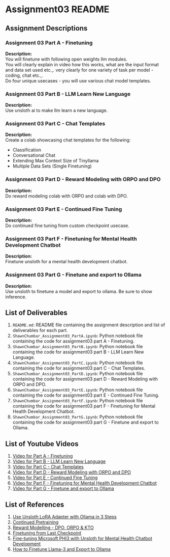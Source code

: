 # Assignment03 README

## Assignment Descriptions

### Assignment 03 Part A - Finetuning

**Description:**  
You will finetune with following open weights llm modules.  
You will clearly explain in video how this works, what are the input format and data set used etc.,. very clearly for one variety of task per model - coding, chat etc.,.  
Do four unique usecases - you will use various chat model templates.

### Assignment 03 Part B - LLM Learn New Language

**Description:**  
Use unsloth ai to make llm learn a new language.

### Assignment 03 Part C - Chat Templates

**Description:**  
Create a colab showcasing chat templates for the following:

- Classification
- Conversational Chat
- Extending Max Context Size of Tinyllama
- Multiple Data Sets (Single Finetuning)

### Assignment 03 Part D - Reward Modeling with ORPO and DPO

**Description:**  
Do reward modeling colab with ORPO and colab with DPO.

### Assignment 03 Part E - Continued Fine Tuning

**Description:**  
Do continued fine tuning from custom checkpoint usecase.

### Assignment 03 Part F - Finetuning for Mental Health Development Chatbot

**Description:**  
Finetune unsloth for a mental health development chatbot.

### Assignment 03 Part G - Finetune and export to Ollama

**Description:**  
Use unsloth to finetune a model and export to ollama. Be sure to show inference.

## List of Deliverables

1. `README.md`: README file containing the assignment description and list of deliverables for each part.
2. `ShawnChumbar_Assignment03_PartA.ipynb`: Python notebook file containing the code for assignment03 part A - Finetuning.
3. `ShawnChumbar_Assignment03_PartB.ipynb`: Python notebook file containing the code for assignment03 part B - LLM Learn New Language.
4. `ShawnChumbar_Assignment03_PartC.ipynb`: Python notebook file containing the code for assignment03 part C - Chat Templates.
5. `ShawnChumbar_Assignment03_PartD.ipynb`: Python notebook file containing the code for assignment03 part D - Reward Modeling with ORPO and DPO.
6. `ShawnChumbar_Assignment03_PartE.ipynb`: Python notebook file containing the code for assignment03 part E - Continued Fine Tuning.
7. `ShawnChumbar_Assignment03_PartF.ipynb`: Python notebook file containing the code for assignment03 part F - Finetuning for Mental Health Development Chatbot.
8. `ShawnChumbar_Assignment03_PartG.ipynb`: Python notebook file containing the code for assignment03 part G - Finetune and export to Ollama.

## List of Youtube Videos

1. [Video for Part A - Finetuning](https://youtu.be/GZRjulV9N30)  
2. [Video for Part B - LLM Learn New Language](https://youtu.be/UHcg5IoZXH8)  
3. [Video for Part C - Chat Templates](https://youtu.be/dXeZtcOeMuE)  
4. [Video for Part D - Reward Modeling with ORPO and DPO](https://youtu.be/wlCrhDQwDDE)  
5. [Video for Part E - Continued Fine Tuning](https://youtu.be/sNQIkF-rCcg)  
6. [Video for Part F - Finetuning for Mental Health Development Chatbot](https://youtu.be/cWQ7UgvQyK0)  
7. [Video for Part G - Finetune and export to Ollama](https://youtu.be/eiHgGqjtPzs)

## List of References

1. [Use Unsloth LoRA Adapter with Ollama in 3 Steps](https://sarinsuriyakoon.medium.com/unsloth-lora-with-ollama-lightweight-solution-to-full-cycle-llm-development-edadb6d9e0f0)
2. [Continued Pretraining](https://docs.unsloth.ai/basics/continued-pretraining)
3. [Reward Modelling - DPO, ORPO & KTO](https://docs.unsloth.ai/basics/reward-modelling-dpo-orpo-and-kto)
4. [Finetuning from Last Checkpoint](https://docs.unsloth.ai/basics/finetuning-from-last-checkpoint)
5. [Fine-tuning Microsoft PHI3 with Unsloth for Mental Health Chatbot Development](https://medium.com/@mauryaanoop3/fine-tuning-microsoft-phi3-with-unsloth-for-mental-health-chatbot-development-ddea4e0c46e7)
6. [How to Finetune Llama-3 and Export to Ollama](https://docs.unsloth.ai/tutorials/how-to-finetune-llama-3-and-export-to-ollama)
